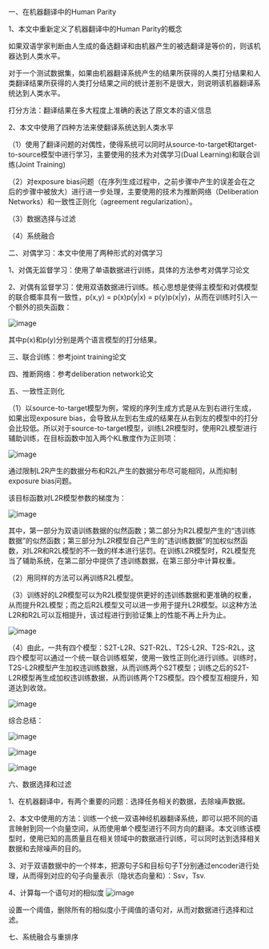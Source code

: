 一、在机器翻译中的Human Parity

1、本文中重新定义了机器翻译中的Human Parity的概念

如果双语学家判断由人生成的备选翻译和由机器产生的被选翻译是等价的，则该机器达到人类水平。

对于一个测试数据集，如果由机器翻译系统产生的结果所获得的人类打分结果和人类翻译结果所获得的人类打分结果之间的统计差别不是很大，则说明该机器翻译系统达到人类水平。

打分方法：翻译结果在多大程度上准确的表达了原文本的语义信息

2、本文中使用了四种方法来使翻译系统达到人类水平

（1）使用了翻译问题的对偶性，使得系统可以同时从source-to-target和target-to-source模型中进行学习，主要使用的技术为对偶学习(Dual Learning)和联合训练(Joint Training)

（2）对exposure bias问题（在序列生成过程中，之前步骤中产生的误差会在之后的步骤中被放大）进行进一步处理，主要使用的技术为推断网络（Deliberation Networks）和一致性正则化（agreement regularization）。

（3）数据选择与过滤

（4）系统融合



二、对偶学习：本文中使用了两种形式的对偶学习

1、对偶无监督学习：使用了单语数据进行训练，具体的方法参考对偶学习论文

2、对偶有监督学习：使用双语数据进行训练。核心思想是使得主模型和对偶模型的联合概率具有一致性，p(x,y) = p(x)p(y|x) = p(y)p(x|y)，从而在训练时引入一个额外的损失函数：

![image](https://github.com/shiyanwudi922/paper_summary/blob/master/picture/AchievingHumanParity/equation5.png)

其中p(x)和p(y)分别是两个语言模型的打分结果。



三、联合训练：参考joint training论文



四、推断网络：参考deliberation network论文



五、一致性正则化

（1）以source-to-target模型为例，常规的序列生成方式是从左到右进行生成，如果出现exposure bias，会导致从左到右生成的结果在从右到左的模型中的打分会比较低。所以对于source-to-target模型，训练L2R模型时，使用R2L模型进行辅助训练，在目标函数中加入两个KL散度作为正则项：

![image](https://github.com/shiyanwudi922/paper_summary/blob/master/picture/AchievingHumanParity/equation9.png)

通过限制L2R产生的数据分布和R2L产生的数据分布尽可能相同，从而抑制exposure bias问题。

该目标函数对L2R模型参数的梯度为：

![image](https://github.com/shiyanwudi922/paper_summary/blob/master/picture/AchievingHumanParity/equation10.png)

其中，第一部分为双语训练数据的似然函数；第二部分为R2L模型产生的“违训练数据”的似然函数；第三部分为L2R模型自己产生的“违训练数据”的加权似然函数，对L2R和R2L模型的不一致的样本进行惩罚。在训练L2R模型时，R2L模型充当了辅助系统，在第二部分中提供了违训练数据，在第三部分中计算权重。

（2）用同样的方法可以再训练R2L模型。

（3）训练好的L2R模型可以为R2L模型提供更好的违训练数据和更准确的权重，从而提升R2L模型；而之后R2L模型又可以进一步用于提升L2R模型。以这种方法L2R和R2L可以互相提升，该过程进行到验证集上的性能不再上升为止。

![image](https://github.com/shiyanwudi922/paper_summary/blob/master/picture/AchievingHumanParity/figure2.png)

（4）由此，一共有四个模型：S2T-L2R、S2T-R2L、T2S-L2R、T2S-R2L，这四个模型可以通过一个统一联合训练框架，使用一致性正则化进行训练。训练时，T2S-L2R模型产生加权违训练数据，从而训练两个S2T模型；训练之后的S2T-L2R模型再生成加权违训练数据，从而训练两个T2S模型。四个模型互相提升，知道达到收敛。

![image](https://github.com/shiyanwudi922/paper_summary/blob/master/picture/AchievingHumanParity/algorithm1.png)



综合总结：

![image](https://github.com/shiyanwudi922/paper_summary/blob/master/picture/AchievingHumanParity/equation_infer_1.jpg)

![image](https://github.com/shiyanwudi922/paper_summary/blob/master/picture/AchievingHumanParity/equation_infer_2.jpg)

![image](https://github.com/shiyanwudi922/paper_summary/blob/master/picture/AchievingHumanParity/equation_infer_3.jpg)



六、数据选择和过滤

1、在机器翻译中，有两个重要的问题：选择任务相关的数据，去除噪声数据。

2、本文中使用的方法：训练一个统一双语神经机器翻译系统，即可以把不同的语言映射到同一个向量空间，从而使用单个模型进行不同方向的翻译。本文训练该模型时，使用已知的高质量且在相关领域中的数据进行训练，可以同时达到选择相关数据和去除噪声的目的。

3、对于双语数据中的一个样本，把源句子S和目标句子T分别通过encoder进行处理，从而得到对应的句子向量表示（隐状态向量和）：Ssv，Tsv.

4、计算每一个语句对的相似度
![image](https://github.com/shiyanwudi922/paper_summary/blob/master/picture/AchievingHumanParity/equation14.png)

设置一个阈值，删除所有的相似度小于阈值的语句对，从而对数据进行选择和过滤。



七、系统融合与重排序



